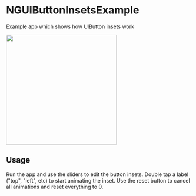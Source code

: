 # NGUIButtonInsetsExample
Example app which shows how UIButton insets work

<img src="https://pbs.twimg.com/media/D5fp6vNUYAE7wRt.jpg:large" width="300">

## Usage
Run the app and use the sliders to edit the button insets. Double tap a label ("top", "left", etc) to start animating the inset. Use the reset button to cancel all animations and reset everything to 0.